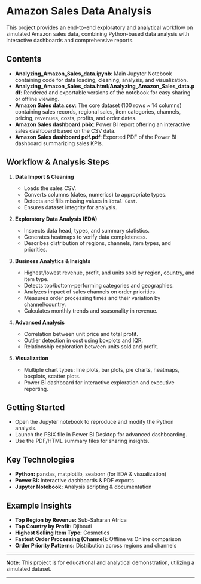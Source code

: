 # Amazon Sales Data Analysis

This project provides an end-to-end exploratory and analytical workflow on simulated Amazon sales data, combining Python-based data analysis with interactive dashboards and comprehensive reports.

## Contents

- **Analyzing_Amazon_Sales_data.ipynb**: Main Jupyter Notebook containing code for data loading, cleaning, analysis, and visualization.
- **Analyzing_Amazon_Sales_data.html**/**Analyzing_Amazon_Sales_data.pdf**: Rendered and exportable versions of the notebook for easy sharing or offline viewing.
- **Amazon Sales data.csv**: The core dataset (100 rows × 14 columns) containing sales records, regional sales, item categories, channels, pricing, revenues, costs, profits, and order dates.
- **Amazon Sales dashboard.pbix**: Power BI report offering an interactive sales dashboard based on the CSV data.
- **Amazon Sales dashboard pdf.pdf**: Exported PDF of the Power BI dashboard summarizing sales KPIs.

## Workflow & Analysis Steps

1. **Data Import & Cleaning**
   - Loads the sales CSV.
   - Converts columns (dates, numerics) to appropriate types.
   - Detects and fills missing values in `Total Cost`.
   - Ensures dataset integrity for analysis.

2. **Exploratory Data Analysis (EDA)**
   - Inspects data head, types, and summary statistics.
   - Generates heatmaps to verify data completeness.
   - Describes distribution of regions, channels, item types, and priorities.

3. **Business Analytics & Insights**
   - Highest/lowest revenue, profit, and units sold by region, country, and item type.
   - Detects top/bottom-performing categories and geographies.
   - Analyzes impact of sales channels on order priorities.
   - Measures order processing times and their variation by channel/country.
   - Calculates monthly trends and seasonality in revenue.

4. **Advanced Analysis**
   - Correlation between unit price and total profit.
   - Outlier detection in cost using boxplots and IQR.
   - Relationship exploration between units sold and profit.

5. **Visualization**
   - Multiple chart types: line plots, bar plots, pie charts, heatmaps, boxplots, scatter plots.
   - Power BI dashboard for interactive exploration and executive reporting.

## Getting Started

- Open the Jupyter notebook to reproduce and modify the Python analysis.
- Launch the PBIX file in Power BI Desktop for advanced dashboarding.
- Use the PDF/HTML summary files for sharing insights.

## Key Technologies

- **Python:** pandas, matplotlib, seaborn (for EDA & visualization)
- **Power BI:** Interactive dashboards & PDF exports
- **Jupyter Notebook:** Analysis scripting & documentation

## Example Insights

- **Top Region by Revenue:** Sub-Saharan Africa
- **Top Country by Profit:** Djibouti
- **Highest Selling Item Type:** Cosmetics
- **Fastest Order Processing (Channel):** Offline vs Online comparison
- **Order Priority Patterns:** Distribution across regions and channels

***

**Note:** This project is for educational and analytical demonstration, utilizing a simulated dataset.

***
